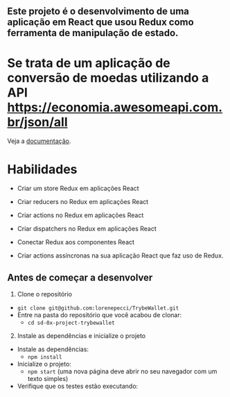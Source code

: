 ## Este projeto é o desenvolvimento de uma aplicação em React que usou Redux como ferramenta de manipulação de estado.

# Se trata de um aplicação de conversão de moedas utilizando a API <https://economia.awesomeapi.com.br/json/all>

Veja a [documentação](https://docs.awesomeapi.com.br/api-de-moedas).

# Habilidades

- Criar um store Redux em aplicações React

- Criar reducers no Redux em aplicações React

- Criar actions no Redux em aplicações React

- Criar dispatchers no Redux em aplicações React

- Conectar Redux aos componentes React

- Criar actions assíncronas na sua aplicação React que faz uso de Redux.

## Antes de começar a desenvolver

1. Clone o repositório

- `git clone git@github.com:lorenepecci/TrybeWallet.git`
- Entre na pasta do repositório que você acabou de clonar:
  - `cd sd-0x-project-trybewallet`

2. Instale as dependências e inicialize o projeto

- Instale as dependências:
  - `npm install`
- Inicialize o projeto:
  - `npm start` (uma nova página deve abrir no seu navegador com um texto simples)
- Verifique que os testes estão executando:
